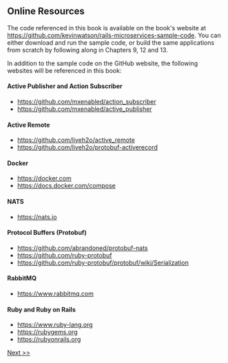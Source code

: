 ## Online Resources

The code referenced in this book is available on the book's website at https://github.com/kevinwatson/rails-microservices-sample-code. You can either download and run the sample code, or build the same applications from scratch by following along in Chapters 9, 12 and 13.

In addition to the sample code on the GitHub website, the following websites will be referenced in this book:

#### Active Publisher and Action Subscriber

* https://github.com/mxenabled/action_subscriber
* https://github.com/mxenabled/active_publisher

#### Active Remote

* https://github.com/liveh2o/active_remote
* https://github.com/liveh2o/protobuf-activerecord

#### Docker

* https://docker.com
* https://docs.docker.com/compose

#### NATS

* https://nats.io

#### Protocol Buffers (Protobuf)

* https://github.com/abrandoned/protobuf-nats
* https://github.com/ruby-protobuf
* https://github.com/ruby-protobuf/protobuf/wiki/Serialization

#### RabbitMQ

* https://www.rabbitmq.com

#### Ruby and Ruby on Rails

* https://www.ruby-lang.org
* https://rubygems.org
* https://rubyonrails.org

[Next >>](006-acknowledgements.md)
